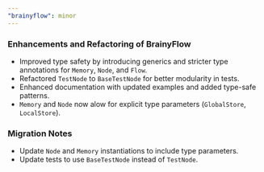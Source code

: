 ```yaml
---
"brainyflow": minor
---
```


### Enhancements and Refactoring of BrainyFlow

- Improved type safety by introducing generics and stricter type annotations for `Memory`, `Node`, and `Flow`.
- Refactored `TestNode` to `BaseTestNode` for better modularity in tests.
- Enhanced documentation with updated examples and added type-safe patterns.
- `Memory` and `Node` now alow for explicit type parameters (`GlobalStore`, `LocalStore`).

### Migration Notes
- Update `Node` and `Memory` instantiations to include type parameters.
- Update tests to use `BaseTestNode` instead of `TestNode`.
